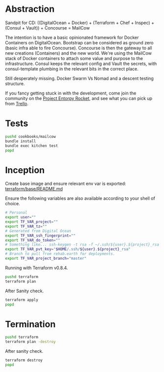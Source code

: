 # Abstraction

Sandpit for CD:
((DigitalOcean + Docker) + (Terraform + Chef + Inspec) + (Consul + Vault)) + Concourse = MailCow

The intention is to have a basic opinionated framework for Docker Containers on DigitalOcean. Bootstrap
can be considered as ground zero (basic infra able to fire Concourse). Concourse is then the gateway to
all new creations (Containers) and the new world. We're using the MailCow stack of Docker containers to
attach some value and purpose to the infrastructure. Consul keeps the relevant config and Vault the
secrets, with consul-template plumbing in the relevant bits in the correct place.

Still desperately missing. Docker Swarm Vs Nomad and a descent testing structure.

If you fancy getting stuck in with the development, come join the community on the
[Project Entorpy Rocket](http://project-entropy.com/pages/community), and see what you can pick up from
[Trello](https://trello.com/b/IAKTSzT9/infrastructure-alpha).

# Tests

```sh
pushd cookbooks/mailcow
bundle install
bundle exec kitchen test
popd
```

# Inception

Create base image and ensure relevant env var is exported:
[terraform/base/README.md](https://github.com/Klazomenai/rehab.earth/blob/master/terraform/base/README.md)

Ensure the following variables are also available according to your shell of choice.
```sh
# Personal
export user=""
export TF_VAR_project=""
export TF_VAR_tz=""
# Generated from Digital Ocean
export TF_VAR_ssh_fingerprint=""
export TF_VAR_do_token=""
# Something like... ssh-keygen -t rsa -f ~/.ssh/${user}.${project}_rsa
export TF_VAR_pvt_key="$HOME/.ssh/${user}.${project}_rsa"
# Branch to pull from rehab.earth for deployments.
export TF_VAR_project_branch="master"
```

Running with Terraform v0.8.4.
```sh
pushd terraform
terraform plan
```

After Sanity check.
```sh
terraform apply
popd
```

# Termination

```sh
pushd terraform
terraform plan -destroy
```

After sanity check.
```sh
terraform destroy
popd
```
